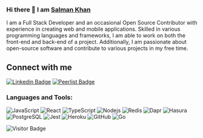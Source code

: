 ### Hi there 👋  I am <a href="https://salmankhan.tech">Salman Khan</a>

I am a Full Stack Developer and an occasional Open Source Contributor with experience in creating web and mobile applications. Skilled in various programming languages and frameworks, I am able to work on both the front-end and back-end of a project. Additionally, I am passionate about open-source software and contribute to various projects in my free time.



## Connect with me 

[![Linkedin Badge](https://img.shields.io/badge/-Salmankhan-blue?style=flat-square&logo=Linkedin&logoColor=white&link=https://www.linkedin.com/in/salman-khan-tech/)](https://www.linkedin.com/in/salman-khan-tech/)
[![Peerlist Badge](https://img.shields.io/badge/peerlist-salman-brightgreen?style=flat-square&logo=Peerlist&logoColor=white&link=https://www.linkedin.com/in/salman-khan-tech/)](https://peerlist.io/salman)




### Languages and Tools:
![JavaScript](https://img.shields.io/badge/-JavaScript-black?style=flat-square&logo=javascript)
![React](https://img.shields.io/badge/-React-black?style=flat-square&logo=react)
![TypeScript](https://img.shields.io/badge/-TypeScript-007ACC?style=flat-square&logo=typescript)
![Nodejs](https://img.shields.io/badge/-Nodejs-black?style=flat-square&logo=Node.js)
![Redis](https://img.shields.io/badge/-Redis-black?style=flat-square&logo=Redis)
![Dapr](https://img.shields.io/badge/-Dapr-black?style=flat-square&logo=dapr)
![Hasura](https://img.shields.io/badge/-Hasura-f8fcff?style=flat-square&logo=hasura)
![PostgreSQL](https://img.shields.io/badge/-PostgreSQL-black?style=flat-square&logo=PostgreSQL)
![Jest](https://img.shields.io/badge/-Jest-black?style=flat-square&logo=jest)
![Heroku](https://img.shields.io/badge/-Heroku-430098?style=flat-square&logo=heroku)
![GitHub](https://img.shields.io/badge/-GitHub-181717?style=flat-square&logo=github)
![Go](https://img.shields.io/badge/-Go-black?style=flat-square&logo=go)

![Visitor Badge](https://visitor-badge.laobi.icu/badge?page_id=salmankhan-prs)
